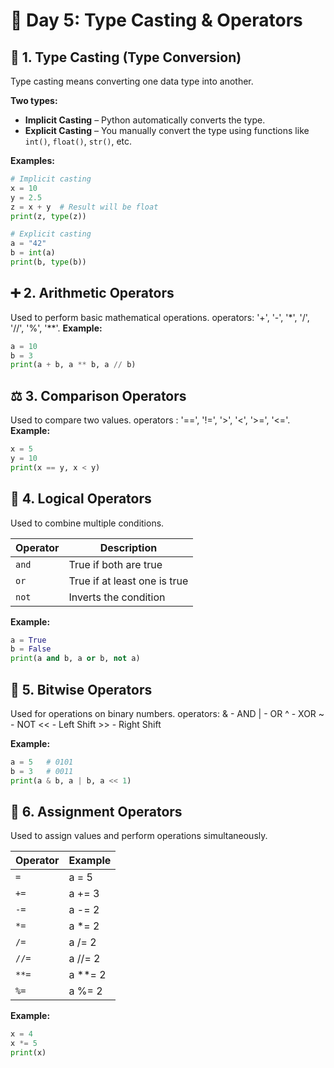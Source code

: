 # 📘 Day 5: Type Casting & Operators

## 🔁 **1. Type Casting (Type Conversion)**

Type casting means converting one data type into another.

**Two types:**
- **Implicit Casting** – Python automatically converts the type.
- **Explicit Casting** – You manually convert the type using functions like `int()`, `float()`, `str()`, etc.

**Examples:**
```python
# Implicit casting
x = 10
y = 2.5
z = x + y  # Result will be float
print(z, type(z))

# Explicit casting
a = "42"
b = int(a)
print(b, type(b))
```

## ➕ **2. Arithmetic Operators**

Used to perform basic mathematical operations.
operators: '+', '-', '*', '/', '//', '%', '**'.
**Example:**
```python
a = 10
b = 3
print(a + b, a ** b, a // b)
```

## ⚖️ **3. Comparison Operators**

Used to compare two values.
operators : '==', '!=', '>', '<', '>=', '<='.
**Example:**
```python
x = 5
y = 10
print(x == y, x < y)
```

## 🔗 **4. Logical Operators**

Used to combine multiple conditions.

| Operator | Description      |
|----------|------------------|
| `and`    | True if both are true |
| `or`     | True if at least one is true |
| `not`    | Inverts the condition |

**Example:**
```python
a = True
b = False
print(a and b, a or b, not a)
```

## 🧮 **5. Bitwise Operators**

Used for operations on binary numbers.
operators: 
            & - AND
            | - OR
            ^ - XOR
            ~ - NOT
            << - Left Shift
            >> - Right Shift

**Example:**
```python
a = 5   # 0101
b = 3   # 0011
print(a & b, a | b, a << 1)
```

## 📝 **6. Assignment Operators**

Used to assign values and perform operations simultaneously.

| Operator | Example     |
|----------|-------------|
| `=`      | a = 5       |
| `+=`     | a += 3      |
| `-=`     | a -= 2      |
| `*=`     | a *= 2      |
| `/=`     | a /= 2      |
| `//=`    | a //= 2     |
| `**=`    | a **= 2     |
| `%=`     | a %= 2      |

**Example:**
```python
x = 4
x *= 5
print(x)
```
